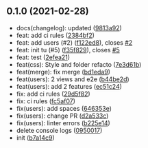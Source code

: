 ## 0.1.0 (2021-02-28)

* docs(changelog): updated ([9813a92](https://github.com/mspr-integration-continue/mspr-cicd/commit/9813a92))
* feat: add ci rules ([2384bf2](https://github.com/mspr-integration-continue/mspr-cicd/commit/2384bf2))
* feat: add users (#2) ([f122ed8](https://github.com/mspr-integration-continue/mspr-cicd/commit/f122ed8)), closes [#2](https://github.com/mspr-integration-continue/mspr-cicd/issues/2)
* feat: init tu (#5) ([f35f829](https://github.com/mspr-integration-continue/mspr-cicd/commit/f35f829)), closes [#5](https://github.com/mspr-integration-continue/mspr-cicd/issues/5)
* feat: test ([2efea21](https://github.com/mspr-integration-continue/mspr-cicd/commit/2efea21))
* feat(css): Style and folder refacto ([7e3d61b](https://github.com/mspr-integration-continue/mspr-cicd/commit/7e3d61b))
* feat(merge): fix merge ([bd1eda9](https://github.com/mspr-integration-continue/mspr-cicd/commit/bd1eda9))
* feat(users): 2 views and e2e ([b44be2d](https://github.com/mspr-integration-continue/mspr-cicd/commit/b44be2d))
* feat(users): add 2 features ([ec51c24](https://github.com/mspr-integration-continue/mspr-cicd/commit/ec51c24))
* fix: add ci rules ([29d5f82](https://github.com/mspr-integration-continue/mspr-cicd/commit/29d5f82))
* fix: ci rules ([fc5af07](https://github.com/mspr-integration-continue/mspr-cicd/commit/fc5af07))
* fix(users): add spaces ([646353e](https://github.com/mspr-integration-continue/mspr-cicd/commit/646353e))
* fix(users): change PR ([d2a533c](https://github.com/mspr-integration-continue/mspr-cicd/commit/d2a533c))
* fix(users): linter errors ([b225e14](https://github.com/mspr-integration-continue/mspr-cicd/commit/b225e14))
* delete console logs ([0950017](https://github.com/mspr-integration-continue/mspr-cicd/commit/0950017))
* init ([b7a14c9](https://github.com/mspr-integration-continue/mspr-cicd/commit/b7a14c9))



